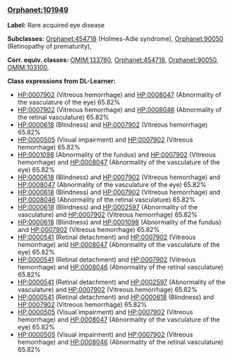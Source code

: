 
### [Orphanet:101949](http://www.orpha.net/ORDO/Orphanet_101949)
**Label:** Rare acquired eye disease

**Subclasses:** [Orphanet:454718](http://www.orpha.net/ORDO/Orphanet_454718) (Holmes-Adie syndrome), [Orphanet:90050](http://www.orpha.net/ORDO/Orphanet_90050) (Retinopathy of prematurity), 

**Corr. equiv. classes:** [OMIM:133780](http://purl.obolibrary.org/obo/OMIM_133780), [Orphanet:454718](http://www.orpha.net/ORDO/Orphanet_454718), [Orphanet:90050](http://www.orpha.net/ORDO/Orphanet_90050), [OMIM:103100](http://purl.obolibrary.org/obo/OMIM_103100), 

**Class expressions from DL-Learner:**

- [HP:0007902](http://purl.obolibrary.org/obo/HP_0007902) (Vitreous hemorrhage) and [HP:0008047](http://purl.obolibrary.org/obo/HP_0008047) (Abnormality of the vasculature of the eye) 65.82%
- [HP:0007902](http://purl.obolibrary.org/obo/HP_0007902) (Vitreous hemorrhage) and [HP:0008046](http://purl.obolibrary.org/obo/HP_0008046) (Abnormality of the retinal vasculature) 65.82%
- [HP:0000618](http://purl.obolibrary.org/obo/HP_0000618) (Blindness) and [HP:0007902](http://purl.obolibrary.org/obo/HP_0007902) (Vitreous hemorrhage) 65.82%
- [HP:0000505](http://purl.obolibrary.org/obo/HP_0000505) (Visual impairment) and [HP:0007902](http://purl.obolibrary.org/obo/HP_0007902) (Vitreous hemorrhage) 65.82%
- [HP:0001098](http://purl.obolibrary.org/obo/HP_0001098) (Abnormality of the fundus) and [HP:0007902](http://purl.obolibrary.org/obo/HP_0007902) (Vitreous hemorrhage) and [HP:0008047](http://purl.obolibrary.org/obo/HP_0008047) (Abnormality of the vasculature of the eye) 65.82%
- [HP:0000618](http://purl.obolibrary.org/obo/HP_0000618) (Blindness) and [HP:0007902](http://purl.obolibrary.org/obo/HP_0007902) (Vitreous hemorrhage) and [HP:0008047](http://purl.obolibrary.org/obo/HP_0008047) (Abnormality of the vasculature of the eye) 65.82%
- [HP:0000618](http://purl.obolibrary.org/obo/HP_0000618) (Blindness) and [HP:0007902](http://purl.obolibrary.org/obo/HP_0007902) (Vitreous hemorrhage) and [HP:0008046](http://purl.obolibrary.org/obo/HP_0008046) (Abnormality of the retinal vasculature) 65.82%
- [HP:0000618](http://purl.obolibrary.org/obo/HP_0000618) (Blindness) and [HP:0002597](http://purl.obolibrary.org/obo/HP_0002597) (Abnormality of the vasculature) and [HP:0007902](http://purl.obolibrary.org/obo/HP_0007902) (Vitreous hemorrhage) 65.82%
- [HP:0000618](http://purl.obolibrary.org/obo/HP_0000618) (Blindness) and [HP:0001098](http://purl.obolibrary.org/obo/HP_0001098) (Abnormality of the fundus) and [HP:0007902](http://purl.obolibrary.org/obo/HP_0007902) (Vitreous hemorrhage) 65.82%
- [HP:0000541](http://purl.obolibrary.org/obo/HP_0000541) (Retinal detachment) and [HP:0007902](http://purl.obolibrary.org/obo/HP_0007902) (Vitreous hemorrhage) and [HP:0008047](http://purl.obolibrary.org/obo/HP_0008047) (Abnormality of the vasculature of the eye) 65.82%
- [HP:0000541](http://purl.obolibrary.org/obo/HP_0000541) (Retinal detachment) and [HP:0007902](http://purl.obolibrary.org/obo/HP_0007902) (Vitreous hemorrhage) and [HP:0008046](http://purl.obolibrary.org/obo/HP_0008046) (Abnormality of the retinal vasculature) 65.82%
- [HP:0000541](http://purl.obolibrary.org/obo/HP_0000541) (Retinal detachment) and [HP:0002597](http://purl.obolibrary.org/obo/HP_0002597) (Abnormality of the vasculature) and [HP:0007902](http://purl.obolibrary.org/obo/HP_0007902) (Vitreous hemorrhage) 65.82%
- [HP:0000541](http://purl.obolibrary.org/obo/HP_0000541) (Retinal detachment) and [HP:0000618](http://purl.obolibrary.org/obo/HP_0000618) (Blindness) and [HP:0007902](http://purl.obolibrary.org/obo/HP_0007902) (Vitreous hemorrhage) 65.82%
- [HP:0000505](http://purl.obolibrary.org/obo/HP_0000505) (Visual impairment) and [HP:0007902](http://purl.obolibrary.org/obo/HP_0007902) (Vitreous hemorrhage) and [HP:0008047](http://purl.obolibrary.org/obo/HP_0008047) (Abnormality of the vasculature of the eye) 65.82%
- [HP:0000505](http://purl.obolibrary.org/obo/HP_0000505) (Visual impairment) and [HP:0007902](http://purl.obolibrary.org/obo/HP_0007902) (Vitreous hemorrhage) and [HP:0008046](http://purl.obolibrary.org/obo/HP_0008046) (Abnormality of the retinal vasculature) 65.82%


